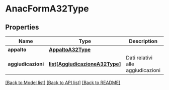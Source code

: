 # AnacFormA32Type

## Properties
Name | Type | Description | Notes
------------ | ------------- | ------------- | -------------
**appalto** | [**AppaltoA32Type**](AppaltoA32Type.md) |  | 
**aggiudicazioni** | [**list[AggiudicazioneA32Type]**](AggiudicazioneA32Type.md) | Dati relativi alle aggiudicazioni | 

[[Back to Model list]](../README.md#documentation-for-models) [[Back to API list]](../README.md#documentation-for-api-endpoints) [[Back to README]](../README.md)

